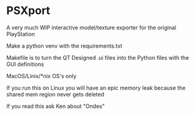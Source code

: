 # PSXport
A very much WIP interactive model/texture exporter for the original PlayStation

Make a python venv with the requirements.txt

Makefile is to turn the QT Designed .ui files into the Python files with the GUI definitions

MacOS/Linix/*nix OS's only

If you run this on Linux you will have an epic memory leak because the shared mem region never gets deleted

If you read this ask Ken about "Ondes"

